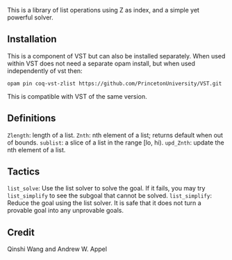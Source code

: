 This is a library of list operations using Z as index, and a simple yet powerful solver.

## Installation
This is a component of VST but can also be installed separately.  When used within VST does not need a separate opam install, but when used independently of vst then:
```
opam pin coq-vst-zlist https://github.com/PrincetonUniversity/VST.git
```
This is compatible with VST of the same version.

## Definitions
`Zlength`: length of a list.
`Znth`: nth element of a list; returns default when out of bounds.
`sublist`: a slice of a list in the range [lo, hi).
`upd_Znth`: update the nth element of a list.

## Tactics
`list_solve`: Use the list solver to solve the goal. If it fails, you may try `list_simplify` to see the subgoal that cannot be solved.
`list_simplify`: Reduce the goal using the list solver. It is safe that it does not turn a provable goal into any unprovable goals.

## Credit
Qinshi Wang and Andrew W. Appel
